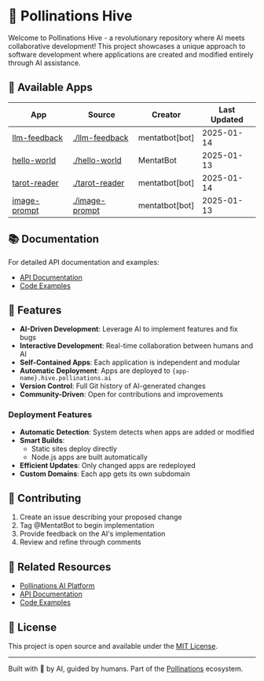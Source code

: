# 🐝 Pollinations Hive

Welcome to Pollinations Hive - a revolutionary repository where AI meets collaborative development! This project showcases a unique approach to software development where applications are created and modified entirely through AI assistance.

## 📱 Available Apps

| App | Source | Creator | Last Updated |
|-----|--------|---------|--------------|
| [llm-feedback](https://llm-feedback.hive.pollinations.ai) | [./llm-feedback](./llm-feedback) | mentatbot[bot] | 2025-01-14 |
| [hello-world](https://hello-world.hive.pollinations.ai) | [./hello-world](./hello-world) | MentatBot | 2025-01-13 |
| [tarot-reader](https://tarot-reader.hive.pollinations.ai) | [./tarot-reader](./tarot-reader) | mentatbot[bot] | 2025-01-14 |
| [image-prompt](https://image-prompt.hive.pollinations.ai) | [./image-prompt](./image-prompt) | mentatbot[bot] | 2025-01-13 |
## 📚 Documentation

For detailed API documentation and examples:
- [API Documentation](POLLINATIONS_APIDOCS.md)
- [Code Examples](POLLINATIONS_CODE_EXAMPLES.MD)

## 🌈 Features

- **AI-Driven Development**: Leverage AI to implement features and fix bugs
- **Interactive Development**: Real-time collaboration between humans and AI
- **Self-Contained Apps**: Each application is independent and modular
- **Automatic Deployment**: Apps are deployed to `{app-name}.hive.pollinations.ai`
- **Version Control**: Full Git history of AI-generated changes
- **Community-Driven**: Open for contributions and improvements

### Deployment Features

- **Automatic Detection**: System detects when apps are added or modified
- **Smart Builds**: 
  - Static sites deploy directly
  - Node.js apps are built automatically
- **Efficient Updates**: Only changed apps are redeployed
- **Custom Domains**: Each app gets its own subdomain

## 🤝 Contributing

1. Create an issue describing your proposed change
2. Tag @MentatBot to begin implementation
3. Provide feedback on the AI's implementation
4. Review and refine through comments

## 🔗 Related Resources

- [Pollinations AI Platform](https://pollinations.ai)
- [API Documentation](POLLINATIONS_APIDOCS.md)
- [Code Examples](POLLINATIONS_CODE_EXAMPLES.MD)

## 📝 License

This project is open source and available under the [MIT License](LICENSE).

---

Built with 🤖 by AI, guided by humans. Part of the [Pollinations](https://pollinations.ai) ecosystem.